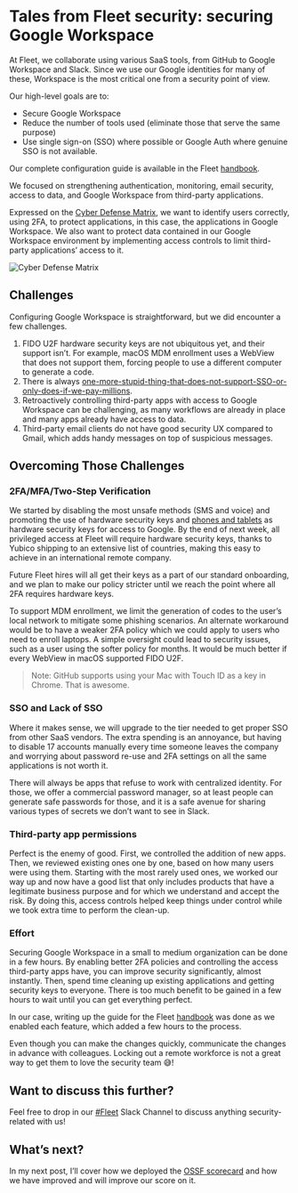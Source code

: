 # Tales from Fleet security: securing Google Workspace

At Fleet, we collaborate using various SaaS tools, from GitHub to Google Workspace and Slack. Since we use our Google identities for many of these, Workspace is the most critical one from a security point of view.

Our high-level goals are to:

- Secure Google Workspace
- Reduce the number of tools used (eliminate those that serve the same purpose)
- Use single sign-on (SSO) where possible or Google Auth where genuine SSO is not available.

Our complete configuration guide is available in the Fleet [handbook](https://fleetdm.com/handbook/security#google-workspace-security).

We focused on strengthening authentication, monitoring, email security, access to data, and Google Workspace from third-party applications.

Expressed on the [Cyber Defense Matrix](https://cyberdefensematrix.com/), we want to identify users correctly, using 2FA, to protect applications, in this case, the applications in Google Workspace. We also want to protect data contained in our Google Workspace environment by implementing access controls to limit third-party applications’ access to it.

![Cyber Defense Matrix](https://miro.medium.com/1*XoGaXKI51QyIFYcyXv9Zgw.png)

## Challenges

Configuring Google Workspace is straightforward, but we did encounter a few challenges.

1. FIDO U2F hardware security keys are not ubiquitous yet, and their support isn’t. For example, macOS MDM enrollment uses a WebView that does not support them, forcing people to use a different computer to generate a code.
2. There is always [one-more-stupid-thing-that-does-not-support-SSO-or-only-does-if-we-pay-millions](https://sso.tax/).
3. Retroactively controlling third-party apps with access to Google Workspace can be challenging, as many workflows are already in place and many apps already have access to data.
4. Third-party email clients do not have good security UX compared to Gmail, which adds handy messages on top of suspicious messages.

## Overcoming Those Challenges

### 2FA/MFA/Two-Step Verification

We started by disabling the most unsafe methods (SMS and voice) and promoting the use of hardware security keys and [phones and tablets](https://support.google.com/accounts/answer/9289445?hl=en&co=GENIE.Platform%3DAndroid) as hardware security keys for access to Google. By the end of next week, all privileged access at Fleet will require hardware security keys, thanks to Yubico shipping to an extensive list of countries, making this easy to achieve in an international remote company.

Future Fleet hires will all get their keys as a part of our standard onboarding, and we plan to make our policy stricter until we reach the point where all 2FA requires hardware keys.

To support MDM enrollment, we limit the generation of codes to the user’s local network to mitigate some phishing scenarios. An alternate workaround would be to have a weaker 2FA policy which we could apply to users who need to enroll laptops. A simple oversight could lead to security issues, such as a user using the softer policy for months. It would be much better if every WebView in macOS supported FIDO U2F.

>Note: GitHub supports using your Mac with Touch ID as a key in Chrome. That is awesome.

### SSO and Lack of SSO

Where it makes sense, we will upgrade to the tier needed to get proper SSO from other SaaS vendors. The extra spending is an annoyance, but having to disable 17 accounts manually every time someone leaves the company and worrying about password re-use and 2FA settings on all the same applications is not worth it.

There will always be apps that refuse to work with centralized identity. For those, we offer a commercial password manager, so at least people can generate safe passwords for those, and it is a safe avenue for sharing various types of secrets we don’t want to see in Slack.

### Third-party app permissions

Perfect is the enemy of good. First, we controlled the addition of new apps. Then, we reviewed existing ones one by one, based on how many users were using them. Starting with the most rarely used ones, we worked our way up and now have a good list that only includes products that have a legitimate business purpose and for which we understand and accept the risk. By doing this, access controls helped keep things under control while we took extra time to perform the clean-up.

### Effort

Securing Google Workspace in a small to medium organization can be done in a few hours. By enabling better 2FA policies and controlling the access third-party apps have, you can improve security significantly, almost instantly. Then, spend time cleaning up existing applications and getting security keys to everyone. There is too much benefit to be gained in a few hours to wait until you can get everything perfect.

In our case, writing up the guide for the Fleet [handbook](https://fleetdm.com/handbook/security#google-workspace-security) was done as we enabled each feature, which added a few hours to the process.

Even though you can make the changes quickly, communicate the changes in advance with colleagues. Locking out a remote workforce is not a great way to get them to love the security team 😅!

## Want to discuss this further?

Feel free to drop in our [#Fleet](https://fleetdm.com/slack) Slack Channel to discuss anything security-related with us!

## What’s next?

In my next post, I’ll cover how we deployed the [OSSF scorecard](https://github.com/ossf/scorecard) and how we have improved and will improve our score on it.

<meta name="category" value="security">
<meta name="authorFullName" value="Guillaume Ross">
<meta name="authorGitHubUsername" value="GuillaumeRoss">
<meta name="publishedOn" value="2022-03-25">
<meta name="articleTitle" value="Tales from Fleet security: securing Google Workspace">
